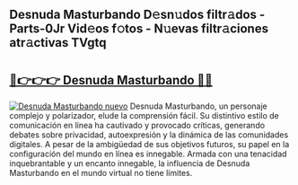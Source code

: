 ## Desnuda Masturbando D𝚎sn𝚞dos filtr𝚊dos - Parts-0Jr Vid𝚎os f𝚘tos - N𝚞evas filtr𝚊ciones atr𝚊ctivas TVgtq

# <h2><a href="http://mb8x1g.tromn.icu/?c=Desnuda+Masturbando">🔗👉👉👉 Desnuda Masturbando 🔗🔗</a></h2>

[![Desnuda Masturbando nuevo](https://i.imgur.com/pEAQMta.gif)](http://mb8x1g.tromn.icu/?c=Desnuda+Masturbando)
Desnuda Masturbando, un personaje complejo y polarizador, elude la comprensión fácil. Su distintivo estilo de comunicación en línea ha cautivado y provocado críticas, generando debates sobre privacidad, autoexpresión y la dinámica de las comunidades digitales. A pesar de la ambigüedad de sus objetivos futuros, su papel en la configuración del mundo en línea es innegable. Armada con una tenacidad inquebrantable y un encanto innegable, la influencia de Desnuda Masturbando en el mundo virtual no tiene límites.
